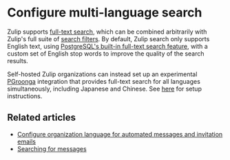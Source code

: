 # Configure multi-language search

[org-lang]: /help/configure-organization-language

Zulip supports [full-text search](/help/search-for-messages), which can be
combined arbitrarily with Zulip's full suite of [search
filters](/help/search-for-messages#search-filters). By default, Zulip search
only supports English text, using [PostgreSQL's built-in full-text search
feature](https://www.postgresql.org/docs/current/textsearch.html), with a custom
set of English stop words to improve the quality of the search results.

Self-hosted Zulip organizations can instead set up an experimental
[PGroonga](https://pgroonga.github.io/) integration that provides full-text
search for all languages simultaneously, including Japanese and Chinese. See
[here](https://zulip.readthedocs.io/en/stable/subsystems/full-text-search.html#multi-language-full-text-search)
for setup instructions.

## Related articles

* [Configure organization language for automated messages and invitation emails][org-lang]
* [Searching for messages](/help/search-for-messages)
